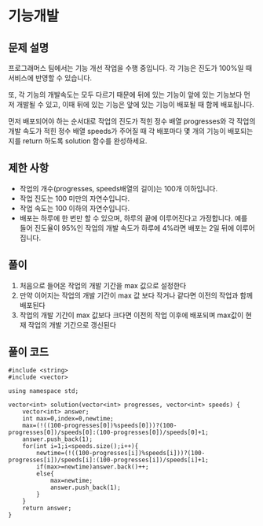 # 기능개발
## 문제 설명
프로그래머스 팀에서는 기능 개선 작업을 수행 중입니다. 각 기능은 진도가 100%일 때 서비스에 반영할 수 있습니다.

또, 각 기능의 개발속도는 모두 다르기 때문에 뒤에 있는 기능이 앞에 있는 기능보다 먼저 개발될 수 있고, 이때 뒤에 있는 기능은 앞에 있는 기능이 배포될 때 함께 배포됩니다.

먼저 배포되어야 하는 순서대로 작업의 진도가 적힌 정수 배열 progresses와 각 작업의 개발 속도가 적힌 정수 배열 speeds가 주어질 때 각 배포마다 몇 개의 기능이 배포되는지를 return 하도록 solution 함수를 완성하세요.

## 제한 사항
* 작업의 개수(progresses, speeds배열의 길이)는 100개 이하입니다.
* 작업 진도는 100 미만의 자연수입니다.
* 작업 속도는 100 이하의 자연수입니다.
* 배포는 하루에 한 번만 할 수 있으며, 하루의 끝에 이루어진다고 가정합니다. 예를 들어 진도율이 95%인 작업의 개발 속도가 하루에 4%라면 배포는 2일 뒤에 이루어집니다.

## 풀이
1. 처음으로 들어온 작업의 개발 기간을 max 값으로 설정한다
2. 만약 이어지는 작업의 개발 기간이 max 값 보다 작거나 같다면 이전의 작업과 함께 배포된다
3. 작업의 개발 기간이 max 값보다 크다면 이전의 작업 이후에 배포되며 max값이 현재 작업의 개발 기간으로 갱신된다

## 풀이 코드
```
#include <string>
#include <vector>

using namespace std;

vector<int> solution(vector<int> progresses, vector<int> speeds) {
    vector<int> answer;
    int max=0,index=0,newtime;
    max=(!((100-progresses[0])%speeds[0]))?(100-progresses[0])/speeds[0]:(100-progresses[0])/speeds[0]+1;
    answer.push_back(1);
    for(int i=1;i<speeds.size();i++){
        newtime=(!((100-progresses[i])%speeds[i]))?(100-progresses[i])/speeds[i]:(100-progresses[i])/speeds[i]+1;
        if(max>=newtime)answer.back()++;
        else{
            max=newtime;
            answer.push_back(1);
        }
    }
    return answer;
}
```
